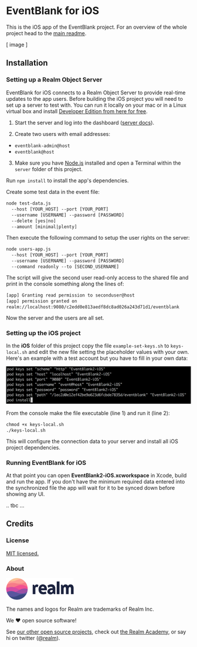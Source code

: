 # EventBlank for iOS

This is the iOS app of the EventBlank project. For an overview of the whole project head to the [main readme](#).

[ image ]

## Installation

### Setting up a Realm Object Server

EventBlank for iOS connects to a Realm Object Server to provide real-time updates to the app users. Before building the iOS project you will need to set up a server to test with. You can run it locally on your mac or in a Linux virtual box and install [Developer Edition from here for free](https://realm.io/products/realm-mobile-platform).

1) Start the server and log into the dashboard ([server docs](https://realm.io/docs/get-started/installation/mac)).

2) Create two users with email addresses:

* `eventblank-admin@host`
* `eventblank@host`

3) Make sure you have [Node.js](https://nodejs.org) installed and open a Terminal within the `server` folder of this project.

Run `npm install` to install the app's dependencies.

Create some test data in the event file:

```
node test-data.js 
  --host [YOUR_HOST] --port [YOUR_PORT] 
  --username [USERNAME] --password [PASSWORD] 
  --delete [yes|no]
  --amount [minimal|plenty]
```

Then execute the following command to setup the user rights on the server:

```
node users-app.js 
  --host [YOUR_HOST] --port [YOUR_PORT] 
  --username [USERNAME] --password [PASSWORD] 
  --command readonly --to [SECOND_USERNAME]
```

The script will give the second user read-only access to the shared file and print in the console something along the lines of:

```
[app] Granting read permission to seconduser@host
[app] permission granted on realm://localhost:9080/c2edd0e813aedf8dc8ad026a243d71d1/eventblank
```

Now the server and the users are all set.

### Setting up the iOS project

In the **iOS** folder of this project copy the file `example-set-keys.sh` to `keys-local.sh` and edit the new file setting the placeholder values with your own. Here's an example with a test account but you have to fill in your own data:

![](../assets/config.png)

From the console make the file executable (line 1) and run it (line 2):

```
chmod +x keys-local.sh
./keys-local.sh
```

This will configure the connection data to your server and install all iOS project dependencies.

### Running EventBlank for iOS

At that point you can open **EventBlank2-iOS.xcworkspace** in Xcode, build and run the app. If you don't have the minimum required data entered into the synchronized file the app will wait for it to be synced down before showing any UI.

.. tbc ...

## Credits

### License

[MIT licensed.](LICENSE)

### About

<img src="../assets/realm.png" width="184" />

The names and logos for Realm are trademarks of Realm Inc.

We :heart: open source software!

See [our other open source projects](https://realm.github.io), check out [the Realm Academy](https://academy.realm.io), or say hi on twitter ([@realm](https://twitter.com/realm)).
